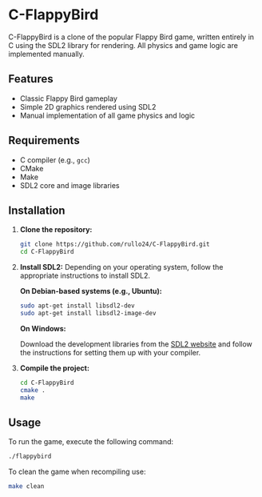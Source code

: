 # C-FlappyBird

C-FlappyBird is a clone of the popular Flappy Bird game, written entirely in C using the SDL2 library for rendering. All physics and game logic are implemented manually.

## Features

- Classic Flappy Bird gameplay
- Simple 2D graphics rendered using SDL2
- Manual implementation of all game physics and logic

## Requirements
- C compiler (e.g., `gcc`)
- CMake
- Make
- SDL2 core and image libraries

## Installation

1. **Clone the repository:**
    ```sh
    git clone https://github.com/rullo24/C-FlappyBird.git
    cd C-FlappyBird
    ```

2. **Install SDL2:**
    Depending on your operating system, follow the appropriate instructions to install SDL2.

    **On Debian-based systems (e.g., Ubuntu):**

    ```sh
    sudo apt-get install libsdl2-dev
    sudo apt-get install libsdl2-image-dev
    ```

    **On Windows:**

    Download the development libraries from the [SDL2 website](https://www.libsdl.org/download-2.0.php) and follow the instructions for setting them up with your compiler.

3. **Compile the project:**

    ```sh
    cd C-FlappyBird
    cmake .
    make
    ```

## Usage
To run the game, execute the following command:

```sh
./flappybird
```

To clean the game when recompiling use:
```sh
make clean
```